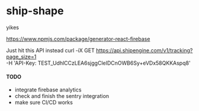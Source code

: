 # ship-shape



yikes

https://www.npmjs.com/package/generator-react-firebase



Just hit this API instead
curl -iX GET https://api.shipengine.com/v1/tracking?page_size=1 \
-H 'API-Key: TEST_UdhlCCzLEA6sjggCleIDCnOWB6Sy+eVDx58QKKAspq8'


#### TODO

+ integrate firebase analytics
+ check and finish the sentry integration
+ make sure CI/CD works
